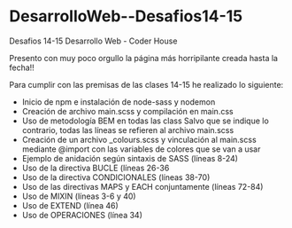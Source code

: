 # DesarrolloWeb--Desafios14-15
Desafios 14-15 Desarrollo Web - Coder House

Presento con muy poco orgullo la página más horripilante creada hasta la fecha!!

Para cumplir con las premisas de las clases 14-15 he realizado lo siguiente:
- Inicio de npm e instalación de node-sass y nodemon
- Creación de archivo main.scss y compilación en main.css
- Uso de metodología BEM en todas las class
Salvo que se indique lo contrario, todas las líneas se refieren al archivo main.scss
- Creación de un archivo _colours.scss y vinculación al main.scss mediante @import con las variables de colores que se van a usar
- Ejemplo de anidación según sintaxis de SASS (líneas 8-24)
- Uso de la directiva BUCLE (líneas 26-36
- Uso de la directiva CONDICIONALES (líneas 38-70)
- Uso de las directivas MAPS y EACH conjuntamente (líneas 72-84)
- Uso de MIXIN (líneas 3-6 y 40)
- Uso de EXTEND (línea 46)
- Uso de OPERACIONES (línea 34)
